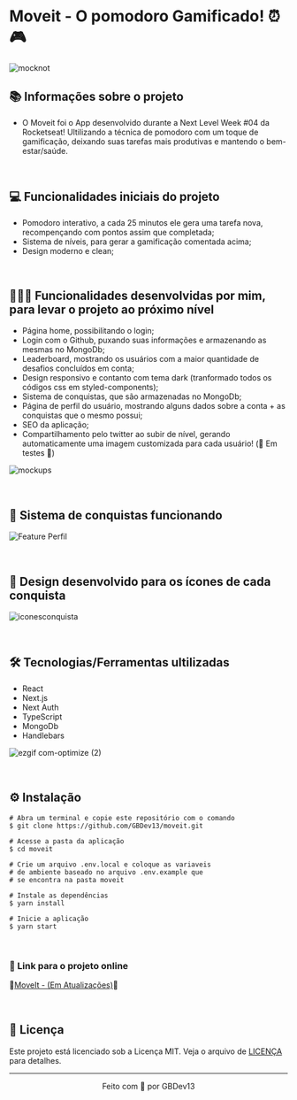 # Moveit - O pomodoro Gamificado! ⏰🎮

![mocknot](https://user-images.githubusercontent.com/71772559/109436537-b9281d00-79fe-11eb-82cf-a7cc70cd6bb5.png)

## 📚 Informações sobre o projeto

* O Moveit foi o App desenvolvido durante a Next Level Week #04 da Rocketseat! Ultilizando a técnica de pomodoro com um toque de gamificação, deixando suas tarefas mais produtivas e mantendo o bem-estar/saúde.

&nbsp;

## 💻 Funcionalidades iniciais do projeto

* Pomodoro interativo, a cada 25 minutos ele gera uma tarefa nova, recompençando com pontos assim que completada;
* Sistema de níveis, para gerar a gamificação comentada acima;
* Design moderno e clean;

&nbsp;

## 👨🏻‍💻 Funcionalidades desenvolvidas por mim, para levar o projeto ao próximo nível
* Página home, possibilitando o login;
* Login com o Github, puxando suas informações e armazenando as mesmas no MongoDb;
* Leaderboard, mostrando os usuários com a maior quantidade de desafios concluídos em conta;
* Design responsivo e contanto com tema dark (tranformado todos os códigos css em styled-components);
* Sistema de conquistas, que são armazenadas no MongoDb;
* Página de perfil do usuário, mostrando alguns dados sobre a conta + as conquistas que o mesmo possui;
* SEO da aplicação;
* Compartilhamento pelo twitter ao subir de nível, gerando automaticamente uma imagem customizada para cada usuário! (🚧 Em testes 🚧)

![mockups](https://user-images.githubusercontent.com/71772559/109436203-39e61980-79fd-11eb-9e22-33efefa0ed38.png)

&nbsp;

## 🥇 Sistema de conquistas funcionando

![Feature Perfil](https://user-images.githubusercontent.com/71772559/109734003-03480480-7b9f-11eb-8835-891c6a298516.gif)

&nbsp;

## 🎨 Design desenvolvido para os ícones de cada conquista

![iconesconquista](https://user-images.githubusercontent.com/71772559/109735822-245e2480-7ba2-11eb-8b66-e945b087f8e6.png)

&nbsp;

## 🛠️ Tecnologias/Ferramentas ultilizadas

* React
* Next.js
* Next Auth
* TypeScript
* MongoDb
* Handlebars

![ezgif com-optimize (2)](https://user-images.githubusercontent.com/71772559/109437018-7a479680-7a01-11eb-9f7b-23cd97c875e6.gif)

&nbsp;

## ⚙️ Instalação
```
# Abra um terminal e copie este repositório com o comando
$ git clone https://github.com/GBDev13/moveit.git
```

```
# Acesse a pasta da aplicação
$ cd moveit

# Crie um arquivo .env.local e coloque as variaveis
# de ambiente baseado no arquivo .env.example que
# se encontra na pasta moveit

# Instale as dependências
$ yarn install

# Inicie a aplicação
$ yarn start
```

&nbsp;

### 🔗 Link para o projeto online


🚧[MoveIt - (Em Atualizações)](https://moveit-eight-omega.vercel.app)🚧

&nbsp;

## 📝 Licença

Este projeto está licenciado sob a Licença MIT. Veja o arquivo de [LICENÇA](https://github.com/GBDev13/moveit/blob/main/LICENSE) para detalhes.


---

<p align="center">Feito com 💙 por GBDev13</p>


